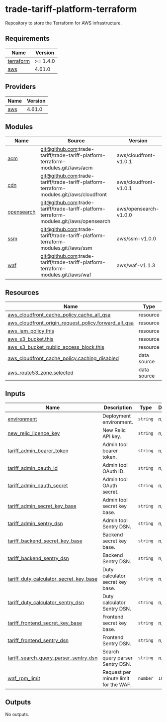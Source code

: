 # trade-tariff-platform-terraform

Repository to store the Terraform for AWS infrastructure.

<!-- BEGINNING OF PRE-COMMIT-TERRAFORM DOCS HOOK -->
## Requirements

| Name | Version |
|------|---------|
| <a name="requirement_terraform"></a> [terraform](#requirement\_terraform) | >= 1.4.0 |
| <a name="requirement_aws"></a> [aws](#requirement\_aws) | 4.61.0 |

## Providers

| Name | Version |
|------|---------|
| <a name="provider_aws"></a> [aws](#provider\_aws) | 4.61.0 |

## Modules

| Name | Source | Version |
|------|--------|---------|
| <a name="module_acm"></a> [acm](#module\_acm) | git@github.com:trade-tariff/trade-tariff-platform-terraform-modules.git//aws/acm | aws/cloudfront-v1.0.1 |
| <a name="module_cdn"></a> [cdn](#module\_cdn) | git@github.com:trade-tariff/trade-tariff-platform-terraform-modules.git//aws/cloudfront | aws/cloudfront-v1.0.1 |
| <a name="module_opensearch"></a> [opensearch](#module\_opensearch) | git@github.com:trade-tariff/trade-tariff-platform-terraform-modules.git//aws/opensearch | aws/opensearch-v1.0.0 |
| <a name="module_ssm"></a> [ssm](#module\_ssm) | git@github.com:trade-tariff/trade-tariff-platform-terraform-modules.git//aws/ssm | aws/ssm-v1.0.0 |
| <a name="module_waf"></a> [waf](#module\_waf) | git@github.com:trade-tariff/trade-tariff-platform-terraform-modules.git//aws/waf | aws/waf-v1.1.3 |

## Resources

| Name | Type |
|------|------|
| [aws_cloudfront_cache_policy.cache_all_qsa](https://registry.terraform.io/providers/hashicorp/aws/4.61.0/docs/resources/cloudfront_cache_policy) | resource |
| [aws_cloudfront_origin_request_policy.forward_all_qsa](https://registry.terraform.io/providers/hashicorp/aws/4.61.0/docs/resources/cloudfront_origin_request_policy) | resource |
| [aws_iam_policy.this](https://registry.terraform.io/providers/hashicorp/aws/4.61.0/docs/resources/iam_policy) | resource |
| [aws_s3_bucket.this](https://registry.terraform.io/providers/hashicorp/aws/4.61.0/docs/resources/s3_bucket) | resource |
| [aws_s3_bucket_public_access_block.this](https://registry.terraform.io/providers/hashicorp/aws/4.61.0/docs/resources/s3_bucket_public_access_block) | resource |
| [aws_cloudfront_cache_policy.caching_disabled](https://registry.terraform.io/providers/hashicorp/aws/4.61.0/docs/data-sources/cloudfront_cache_policy) | data source |
| [aws_route53_zone.selected](https://registry.terraform.io/providers/hashicorp/aws/4.61.0/docs/data-sources/route53_zone) | data source |

## Inputs

| Name | Description | Type | Default | Required |
|------|-------------|------|---------|:--------:|
| <a name="input_environment"></a> [environment](#input\_environment) | Deployment environment. | `string` | n/a | yes |
| <a name="input_new_relic_licence_key"></a> [new\_relic\_licence\_key](#input\_new\_relic\_licence\_key) | New Relic API key. | `string` | n/a | yes |
| <a name="input_tariff_admin_bearer_token"></a> [tariff\_admin\_bearer\_token](#input\_tariff\_admin\_bearer\_token) | Admin tool bearer token. | `string` | n/a | yes |
| <a name="input_tariff_admin_oauth_id"></a> [tariff\_admin\_oauth\_id](#input\_tariff\_admin\_oauth\_id) | Admin tool OAuth ID. | `string` | n/a | yes |
| <a name="input_tariff_admin_oauth_secret"></a> [tariff\_admin\_oauth\_secret](#input\_tariff\_admin\_oauth\_secret) | Admin tool OAuth secret. | `string` | n/a | yes |
| <a name="input_tariff_admin_secret_key_base"></a> [tariff\_admin\_secret\_key\_base](#input\_tariff\_admin\_secret\_key\_base) | Admin tool secret key base. | `string` | n/a | yes |
| <a name="input_tariff_admin_sentry_dsn"></a> [tariff\_admin\_sentry\_dsn](#input\_tariff\_admin\_sentry\_dsn) | Admin tool Sentry DSN. | `string` | n/a | yes |
| <a name="input_tariff_backend_secret_key_base"></a> [tariff\_backend\_secret\_key\_base](#input\_tariff\_backend\_secret\_key\_base) | Backend secret key base. | `string` | n/a | yes |
| <a name="input_tariff_backend_sentry_dsn"></a> [tariff\_backend\_sentry\_dsn](#input\_tariff\_backend\_sentry\_dsn) | Backend Sentry DSN. | `string` | n/a | yes |
| <a name="input_tariff_duty_calculator_secret_key_base"></a> [tariff\_duty\_calculator\_secret\_key\_base](#input\_tariff\_duty\_calculator\_secret\_key\_base) | Duty calculator secret key base. | `string` | n/a | yes |
| <a name="input_tariff_duty_calculator_sentry_dsn"></a> [tariff\_duty\_calculator\_sentry\_dsn](#input\_tariff\_duty\_calculator\_sentry\_dsn) | Duty calculator Sentry DSN. | `string` | n/a | yes |
| <a name="input_tariff_frontend_secret_key_base"></a> [tariff\_frontend\_secret\_key\_base](#input\_tariff\_frontend\_secret\_key\_base) | Frontend secret key base. | `string` | n/a | yes |
| <a name="input_tariff_frontend_sentry_dsn"></a> [tariff\_frontend\_sentry\_dsn](#input\_tariff\_frontend\_sentry\_dsn) | Frontend Sentry DSN. | `string` | n/a | yes |
| <a name="input_tariff_search_query_parser_sentry_dsn"></a> [tariff\_search\_query\_parser\_sentry\_dsn](#input\_tariff\_search\_query\_parser\_sentry\_dsn) | Search query parser Sentry DSN. | `string` | n/a | yes |
| <a name="input_waf_rpm_limit"></a> [waf\_rpm\_limit](#input\_waf\_rpm\_limit) | Request per minute limit for the WAF. | `number` | `100` | no |

## Outputs

No outputs.
<!-- END OF PRE-COMMIT-TERRAFORM DOCS HOOK -->
